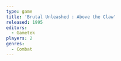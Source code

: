 ```yaml
---
type: game
title: 'Brutal Unleashed : Above the Claw'
released: 1995
editors: 
  - Gametek
players: 2
genres:
  - Combat
---
```

